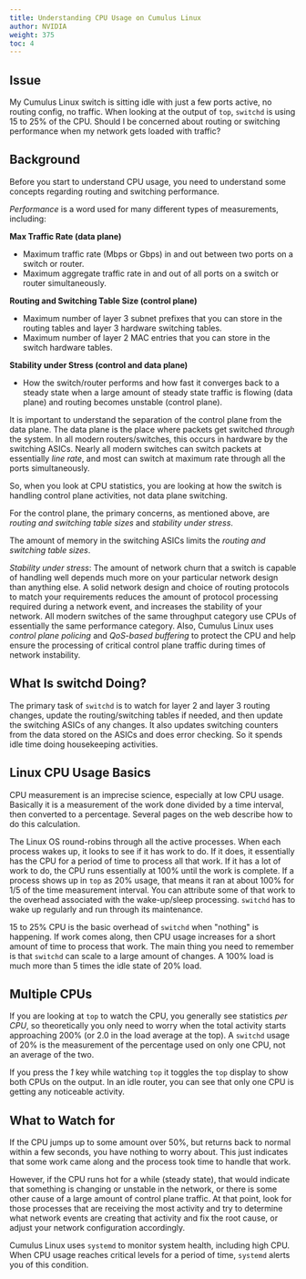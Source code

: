 ```yaml
---
title: Understanding CPU Usage on Cumulus Linux
author: NVIDIA
weight: 375
toc: 4
---
```


## Issue
<!-- vale off -->
My Cumulus Linux switch is sitting idle with just a few ports active, no routing config, no traffic. When looking at the output of `top`, `switchd` is using 15 to 25% of the CPU. Should I be concerned about routing or switching performance when my network gets loaded with traffic?
<!-- vale on -->
## Background

Before you start to understand CPU usage, you need to understand some concepts regarding routing and switching performance.

*Performance* is a word used for many different types of measurements, including:

**Max Traffic Rate (data plane)**

  - Maximum traffic rate (Mbps or Gbps) in and out between two ports on a switch or router.
  - Maximum aggregate traffic rate in and out of all ports on a switch or router simultaneously.

**Routing and Switching Table Size (control plane)**

  - Maximum number of layer 3 subnet prefixes that you can store in the routing tables and layer 3 hardware switching tables.
  - Maximum number of layer 2 MAC entries that you can store in the switch hardware tables.

**Stability under Stress (control and data plane)**

  - How the switch/router performs and how fast it converges back to a steady state when a large amount of steady state traffic is flowing (data plane) and routing becomes unstable (control plane).

It is important to understand the separation of the control plane from the data plane. The data plane is the place where packets get switched *through* the system. In all modern routers/switches, this occurs in hardware by the switching ASICs. Nearly all modern switches can switch packets at essentially *line rate*, and most can switch at maximum rate through all the ports simultaneously.

So, when you look at CPU statistics, you are looking at how the switch is handling control plane activities, not data plane switching.

For the control plane, the primary concerns, as mentioned above, are *routing and switching table sizes* and *stability under stress*.

The amount of memory in the switching ASICs limits the *routing and switching table sizes*.

*Stability under stress*: The amount of network churn that a switch is capable of handling well depends much more on your particular network design than anything else. A solid network design and choice of routing protocols to match your requirements reduces the amount of protocol processing required during a network event, and increases the stability of your network. All modern switches of the same throughput category use CPUs of essentially the same performance category. Also, Cumulus Linux uses *control plane policing* and *QoS-based buffering* to protect the CPU and help ensure the processing of critical control plane traffic during times of network instability.

## What Is switchd Doing?

The primary task of `switchd` is to watch for layer 2 and layer 3 routing changes, update the routing/switching tables if needed, and then update the switching ASICs of any changes. It also updates switching counters from the data stored on the ASICs and does error checking. So it spends idle time doing housekeeping activities.

## Linux CPU Usage Basics

CPU measurement is an imprecise science, especially at low CPU usage. Basically it is a measurement of the work done divided by a time interval, then converted to a percentage. Several pages on the web describe how to do this calculation.

The Linux OS round-robins through all the active processes. When each process wakes up, it looks to see if it has work to do. If it does, it essentially has the CPU for a period of time to process all that work. If it has a lot of work to do, the CPU runs essentially at 100% until the work is complete. If a process shows up in `top` as 20% usage, that means it ran at about 100% for 1/5 of the time measurement interval. You can attribute some of that work to the overhead associated with the wake-up/sleep processing. `switchd` has to wake up regularly and run through its maintenance.

15 to 25% CPU is the basic overhead of `switchd` when "nothing" is happening. If work comes along, then CPU usage increases for a short amount of time to process that work. The main thing you need to remember is that `switchd` can scale to a large amount of changes. A 100% load is much more than 5 times the idle state of 20% load.

## Multiple CPUs

If you are looking at `top` to watch the CPU, you generally see statistics *per CPU*, so theoretically you only need to worry when the total activity starts approaching 200% (or 2.0 in the load average at the top). A `switchd` usage of 20% is the measurement of the percentage used on only one CPU, not an average of the two.

If you press the *1* key while watching `top` it toggles the `top` display to show both CPUs on the output. In an idle router, you can see that only one CPU is getting any noticeable activity.

## What to Watch for

If the CPU jumps up to some amount over 50%, but returns back to normal within a few seconds, you have nothing to worry about. This just indicates that some work came along and the process took time to handle that work.

However, if the CPU runs hot for a while (steady state), that would indicate that something is changing or unstable in the network, or there is some other cause of a large amount of control plane traffic. At that point, look for those processes that are receiving the most activity and try to determine what network events are creating that activity and fix the root cause, or adjust your network configuration accordingly.

Cumulus Linux uses `systemd` to monitor system health, including high CPU. When CPU usage reaches critical levels for a period of time, `systemd` alerts you of this condition.

